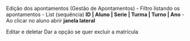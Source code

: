 Edição dos apontamentos (Gestão de Apontamentos)
	- Filtro listando os apontamentos
	- List (sequência)
		**ID | Aluno | Serie | Turma | Turno | Ano**
	- Ao clicar no aluno abrir **janela lateral**

Editar e deletar
Dar a opção se quer excluir a matrícula